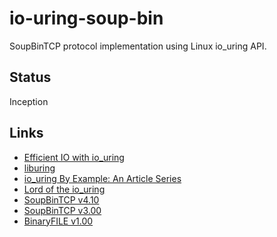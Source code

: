 # io-uring-soup-bin

SoupBinTCP protocol implementation using Linux io_uring API.

## Status

Inception

## Links

- [Efficient IO with io_uring](https://kernel.dk/io_uring.pdf)
- [liburing](https://github.com/axboe/liburing)
- [io_uring By Example: An Article Series](https://unixism.net/2020/04/io-uring-by-example-article-series/)
- [Lord of the io_uring](https://unixism.net/loti/)
- [SoupBinTCP v4.10](https://www.nasdaqtrader.com/content/technicalsupport/specifications/tradingproducts/SoupBinTCP41.pdf)
- [SoupBinTCP v3.00](https://www.nasdaq.com/docs/SoupBinTCP_3.0)
- [BinaryFILE v1.00](https://nasdaqtrader.com/content/technicalSupport/specifications/dataproducts/binaryfile.pdf)
